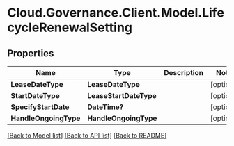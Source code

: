 # Cloud.Governance.Client.Model.LifecycleRenewalSetting
## Properties

Name | Type | Description | Notes
------------ | ------------- | ------------- | -------------
**LeaseDateType** | **LeaseDateType** |  | [optional] 
**StartDateType** | **LeaseStartDateType** |  | [optional] 
**SpecifyStartDate** | **DateTime?** |  | [optional] 
**HandleOngoingType** | **HandleOngoingType** |  | [optional] 

[[Back to Model list]](../README.md#documentation-for-models) [[Back to API list]](../README.md#documentation-for-api-endpoints) [[Back to README]](../README.md)


